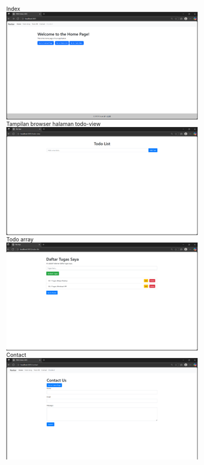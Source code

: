 Index
![alt text](image-4.png)
Tampilan browser halaman todo-view
![alt text](image-5.png)
Todo array
![alt text](image-6.png)
Contact
![alt text](image-7.png)
